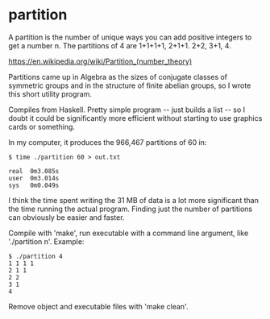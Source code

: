 # partition

A partition is the number of unique ways you can add positive integers to get a number n. The partitions of 4 are 1+1+1+1, 2+1+1. 2+2, 3+1, 4.

https://en.wikipedia.org/wiki/Partition_(number_theory)

Partitions came up in Algebra as the sizes of conjugate classes of symmetric groups and in the structure of finite abelian groups, so I wrote this short utility program.


Compiles from Haskell. Pretty simple program -- just builds a list -- so I doubt it could be significantly more efficient without starting to use graphics cards or something.

In my computer, it produces the 966,467 partitions of 60 in:

    $ time ./partition 60 > out.txt

    real  0m3.085s
    user  0m3.014s
    sys   0m0.049s

I think the time spent writing the 31 MB of data is a lot more significant than the time running the actual program. Finding just the number of partitions can obviously be easier and faster.

Compile with 'make', run executable with a command line argument, like './partition n'.
Example:

    $ ./partition 4
    1 1 1 1
    2 1 1
    2 2
    3 1
    4

Remove object and executable files with 'make clean'.
